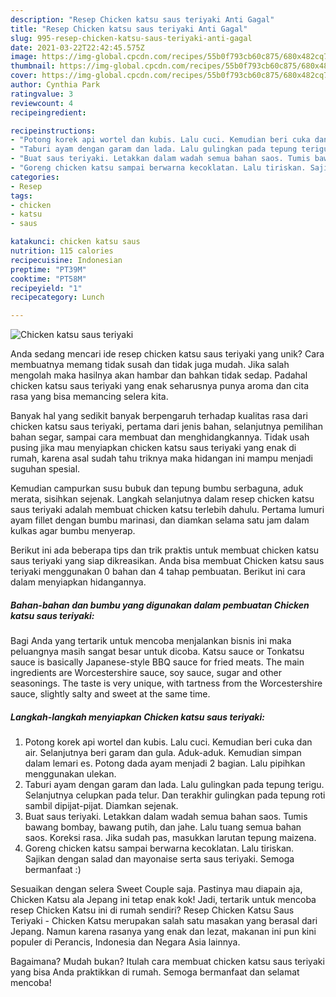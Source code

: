 ```yaml
---
description: "Resep Chicken katsu saus teriyaki Anti Gagal"
title: "Resep Chicken katsu saus teriyaki Anti Gagal"
slug: 995-resep-chicken-katsu-saus-teriyaki-anti-gagal
date: 2021-03-22T22:42:45.575Z
image: https://img-global.cpcdn.com/recipes/55b0f793cb60c875/680x482cq70/chicken-katsu-saus-teriyaki-foto-resep-utama.jpg
thumbnail: https://img-global.cpcdn.com/recipes/55b0f793cb60c875/680x482cq70/chicken-katsu-saus-teriyaki-foto-resep-utama.jpg
cover: https://img-global.cpcdn.com/recipes/55b0f793cb60c875/680x482cq70/chicken-katsu-saus-teriyaki-foto-resep-utama.jpg
author: Cynthia Park
ratingvalue: 3
reviewcount: 4
recipeingredient:

recipeinstructions:
- "Potong korek api wortel dan kubis. Lalu cuci. Kemudian beri cuka dan air. Selanjutnya beri garam dan gula. Aduk-aduk. Kemudian simpan dalam lemari es. Potong dada ayam menjadi 2 bagian. Lalu pipihkan menggunakan ulekan."
- "Taburi ayam dengan garam dan lada. Lalu gulingkan pada tepung terigu. Selanjutnya celupkan pada telur. Dan terakhir gulingkan pada tepung roti sambil dipijat-pijat. Diamkan sejenak."
- "Buat saus teriyaki. Letakkan dalam wadah semua bahan saos. Tumis bawang bombay, bawang putih, dan jahe. Lalu tuang semua bahan saos. Koreksi rasa. Jika sudah pas, masukkan larutan tepung maizena."
- "Goreng chicken katsu sampai berwarna kecoklatan. Lalu tiriskan. Sajikan dengan salad dan mayonaise serta saus teriyaki. Semoga bermanfaat :)"
categories:
- Resep
tags:
- chicken
- katsu
- saus

katakunci: chicken katsu saus 
nutrition: 115 calories
recipecuisine: Indonesian
preptime: "PT39M"
cooktime: "PT58M"
recipeyield: "1"
recipecategory: Lunch

---
```



![Chicken katsu saus teriyaki](https://img-global.cpcdn.com/recipes/55b0f793cb60c875/680x482cq70/chicken-katsu-saus-teriyaki-foto-resep-utama.jpg)

Anda sedang mencari ide resep chicken katsu saus teriyaki yang unik? Cara membuatnya memang tidak susah dan tidak juga mudah. Jika salah mengolah maka hasilnya akan hambar dan bahkan tidak sedap. Padahal chicken katsu saus teriyaki yang enak seharusnya punya aroma dan cita rasa yang bisa memancing selera kita.

Banyak hal yang sedikit banyak berpengaruh terhadap kualitas rasa dari chicken katsu saus teriyaki, pertama dari jenis bahan, selanjutnya pemilihan bahan segar, sampai cara membuat dan menghidangkannya. Tidak usah pusing jika mau menyiapkan chicken katsu saus teriyaki yang enak di rumah, karena asal sudah tahu triknya maka hidangan ini mampu menjadi suguhan spesial.

Kemudian campurkan susu bubuk dan tepung bumbu serbaguna, aduk merata, sisihkan sejenak. Langkah selanjutnya dalam resep chicken katsu saus teriyaki adalah membuat chicken katsu terlebih dahulu. Pertama lumuri ayam fillet dengan bumbu marinasi, dan diamkan selama satu jam dalam kulkas agar bumbu menyerap.


Berikut ini ada beberapa tips dan trik praktis untuk membuat chicken katsu saus teriyaki yang siap dikreasikan. Anda bisa membuat Chicken katsu saus teriyaki menggunakan 0 bahan dan 4 tahap pembuatan. Berikut ini cara dalam menyiapkan hidangannya.

<!--inarticleads1-->

##### Bahan-bahan dan bumbu yang digunakan dalam pembuatan Chicken katsu saus teriyaki:



Bagi Anda yang tertarik untuk mencoba menjalankan bisnis ini maka peluangnya masih sangat besar untuk dicoba. Katsu sauce or Tonkatsu sauce is basically Japanese-style BBQ sauce for fried meats. The main ingredients are Worcestershire sauce, soy sauce, sugar and other seasonings. The taste is very unique, with tartness from the Worcestershire sauce, slightly salty and sweet at the same time. 

<!--inarticleads2-->

##### Langkah-langkah menyiapkan Chicken katsu saus teriyaki:

1. Potong korek api wortel dan kubis. Lalu cuci. Kemudian beri cuka dan air. Selanjutnya beri garam dan gula. Aduk-aduk. Kemudian simpan dalam lemari es. Potong dada ayam menjadi 2 bagian. Lalu pipihkan menggunakan ulekan.
1. Taburi ayam dengan garam dan lada. Lalu gulingkan pada tepung terigu. Selanjutnya celupkan pada telur. Dan terakhir gulingkan pada tepung roti sambil dipijat-pijat. Diamkan sejenak.
1. Buat saus teriyaki. Letakkan dalam wadah semua bahan saos. Tumis bawang bombay, bawang putih, dan jahe. Lalu tuang semua bahan saos. Koreksi rasa. Jika sudah pas, masukkan larutan tepung maizena.
1. Goreng chicken katsu sampai berwarna kecoklatan. Lalu tiriskan. Sajikan dengan salad dan mayonaise serta saus teriyaki. Semoga bermanfaat :)


Sesuaikan dengan selera Sweet Couple saja. Pastinya mau diapain aja, Chicken Katsu ala Jepang ini tetap enak kok! Jadi, tertarik untuk mencoba resep Chicken Katsu ini di rumah sendiri? Resep Chicken Katsu Saus Teriyaki - Chicken Katsu merupakan salah satu masakan yang berasal dari Jepang. Namun karena rasanya yang enak dan lezat, makanan ini pun kini populer di Perancis, Indonesia dan Negara Asia lainnya. 

Bagaimana? Mudah bukan? Itulah cara membuat chicken katsu saus teriyaki yang bisa Anda praktikkan di rumah. Semoga bermanfaat dan selamat mencoba!
